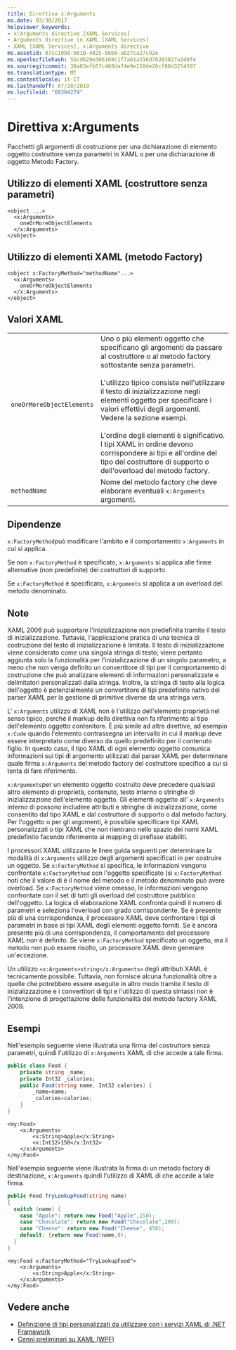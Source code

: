 ```yaml
---
title: Direttiva x:Arguments
ms.date: 03/30/2017
helpviewer_keywords:
- x:Arguments directive [XAML Services]
- Arguments directive in XAML [XAML Services]
- XAML [XAML Services], x:Arguments directive
ms.assetid: 87cc10b0-b610-4025-b6b0-ab27ca27c92e
ms.openlocfilehash: 5bcd629e306169c1f7a61a316d76203827a2d0fe
ms.sourcegitcommit: 30a83efb57c468da74e9e218de26cf88d3254597
ms.translationtype: MT
ms.contentlocale: it-IT
ms.lasthandoff: 07/20/2019
ms.locfileid: "68364274"
---
```

# <a name="xarguments-directive"></a>Direttiva x:Arguments
Pacchetti gli argomenti di costruzione per una dichiarazione di elemento oggetto costruttore senza parametri in XAML o per una dichiarazione di oggetto Metodo Factory.  
  
## <a name="xaml-element-usage-nonparameterless-constructor"></a>Utilizzo di elementi XAML (costruttore senza parametri)  
  
```  
<object ...>  
  <x:Arguments>  
    oneOrMoreObjectElements  
  </x:Arguments>  
</object>  
```  
  
## <a name="xaml-element-usage-factory-method"></a>Utilizzo di elementi XAML (metodo Factory)  
  
```  
<object x:FactoryMethod="methodName"...>  
  <x:Arguments>  
    oneOrMoreObjectElements  
  </x:Arguments>  
</object>  
```  
  
## <a name="xaml-values"></a>Valori XAML  
  
|||  
|-|-|  
|`oneOrMoreObjectElements`|Uno o più elementi oggetto che specificano gli argomenti da passare al costruttore o al metodo factory sottostante senza parametri.<br /><br /> L'utilizzo tipico consiste nell'utilizzare il testo di inizializzazione negli elementi oggetto per specificare i valori effettivi degli argomenti. Vedere la sezione esempi.<br /><br /> L'ordine degli elementi è significativo. I tipi XAML in ordine devono corrispondere ai tipi e all'ordine del tipo del costruttore di supporto o dell'overload del metodo factory.|  
|`methodName`|Nome del metodo factory che deve elaborare eventuali `x:Arguments` argomenti.|  
  
## <a name="dependencies"></a>Dipendenze  
 `x:FactoryMethod`può modificare l'ambito e il comportamento `x:Arguments` in cui si applica.  
  
 Se non `x:FactoryMethod` è specificato, `x:Arguments` si applica alle firme alternative (non predefinite) dei costruttori di supporto.  
  
 Se `x:FactoryMethod` è specificato, `x:Arguments` si applica a un overload del metodo denominato.  
  
## <a name="remarks"></a>Note  
 XAML 2006 può supportare l'inizializzazione non predefinita tramite il testo di inizializzazione. Tuttavia, l'applicazione pratica di una tecnica di costruzione del testo di inizializzazione è limitata. Il testo di inizializzazione viene considerato come una singola stringa di testo; viene pertanto aggiunta solo la funzionalità per l'inizializzazione di un singolo parametro, a meno che non venga definito un convertitore di tipi per il comportamento di costruzione che può analizzare elementi di informazioni personalizzate e delimitatori personalizzati dalla stringa. Inoltre, la stringa di testo alla logica dell'oggetto è potenzialmente un convertitore di tipi predefinito nativo del parser XAML per la gestione di primitive diverse da una stringa vera.  
  
 L' `x:Arguments` utilizzo di XAML non è l'utilizzo dell'elemento proprietà nel senso tipico, perché il markup della direttiva non fa riferimento al tipo dell'elemento oggetto contenitore. È più simile ad altre direttive, ad esempio `x:Code` quando l'elemento contrassegna un intervallo in cui il markup deve essere interpretato come diverso da quello predefinito per il contenuto figlio. In questo caso, il tipo XAML di ogni elemento oggetto comunica informazioni sui tipi di argomento utilizzati dai parser XAML per determinare quale firma `x:Arguments` del metodo factory del costruttore specifico a cui si tenta di fare riferimento.  
  
 `x:Arguments`per un elemento oggetto costruito deve precedere qualsiasi altro elemento di proprietà, contenuto, testo interno o stringhe di inizializzazione dell'elemento oggetto. Gli elementi oggetto all' `x:Arguments` interno di possono includere attributi e stringhe di inizializzazione, come consentito dal tipo XAML e dal costruttore di supporto o dal metodo factory. Per l'oggetto o per gli argomenti, è possibile specificare tipi XAML personalizzati o tipi XAML che non rientrano nello spazio dei nomi XAML predefinito facendo riferimento ai mapping di prefisso stabiliti.  
  
 I processori XAML utilizzano le linee guida seguenti per determinare la modalità di `x:Arguments` utilizzo degli argomenti specificati in per costruire un oggetto. Se `x:FactoryMethod` si specifica, le informazioni vengono confrontate `x:FactoryMethod` con l'oggetto specificato (si `x:FactoryMethod` noti che il valore di è il nome del metodo e il metodo denominato può avere overload. Se `x:FactoryMethod` viene omesso, le informazioni vengono confrontate con il set di tutti gli overload del costruttore pubblico dell'oggetto. La logica di elaborazione XAML confronta quindi il numero di parametri e seleziona l'overload con grado corrispondente. Se è presente più di una corrispondenza, il processore XAML deve confrontare i tipi di parametri in base ai tipi XAML degli elementi oggetto forniti. Se è ancora presente più di una corrispondenza, il comportamento del processore XAML non è definito. Se viene `x:FactoryMethod` specificato un oggetto, ma il metodo non può essere risolto, un processore XAML deve generare un'eccezione.  
  
 Un utilizzo `<x:Arguments>string</x:Arguments>` degli attributi XAML è tecnicamente possibile. Tuttavia, non fornisce alcuna funzionalità oltre a quelle che potrebbero essere eseguite in altro modo tramite il testo di inizializzazione e i convertitori di tipi e l'utilizzo di questa sintassi non è l'intenzione di progettazione delle funzionalità del metodo factory XAML 2009.  
  
## <a name="examples"></a>Esempi  
 Nell'esempio seguente viene illustrata una firma del costruttore senza parametri, quindi l'utilizzo di `x:Arguments` XAML di che accede a tale firma.  
  
```csharp  
public class Food {  
    private string _name;  
    private Int32 _calories;  
    public Food(string name, Int32 calories) {  
        _name=name;  
        _calories=calories;  
    }  
}  
```  
  
```xaml  
<my:Food>  
    <x:Arguments>  
        <x:String>Apple</x:String>  
        <x:Int32>150</x:Int32>  
    </x:Arguments>  
</my:Food>  
```  
  
 Nell'esempio seguente viene illustrata la firma di un metodo factory di destinazione, `x:Arguments` quindi l'utilizzo di XAML di che accede a tale firma.  
  
```csharp  
public Food TryLookupFood(string name)  
{  
  switch (name) {  
    case "Apple": return new Food("Apple",150);  
    case "Chocolate": return new Food("Chocolate",200);  
    case "Cheese": return new Food("Cheese", 450);  
    default: {return new Food(name,0);  
  }  
}  
```  
  
```xaml  
<my:Food x:FactoryMethod="TryLookupFood">  
    <x:Arguments>  
        <x:String>Apple</x:String>  
    </x:Arguments>  
</my:Food>  
```  
  
## <a name="see-also"></a>Vedere anche

- [Definizione di tipi personalizzati da utilizzare con i servizi XAML di .NET Framework](defining-custom-types-for-use-with-net-framework-xaml-services.md)
- [Cenni preliminari su XAML (WPF)](../wpf/advanced/xaml-overview-wpf.md)
